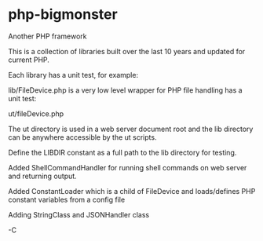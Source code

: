 php-bigmonster
==============

Another PHP framework

This is a collection of libraries built over the last 10 years and updated for current PHP.

Each library has a unit test, for example:

lib/FileDevice.php is a very low level wrapper for PHP file handling has a unit test:

ut/fileDevice.php

The ut directory is used in a web server document root and the lib directory can be anywhere accessible by
the ut scripts.

Define the LIBDIR constant as a full path to the lib directory for testing.

Added ShellCommandHandler for running shell commands on web server and returning output.

Added ConstantLoader which is a child of FileDevice and loads/defines PHP constant variables from a config file

Adding StringClass and JSONHandler class

-C
